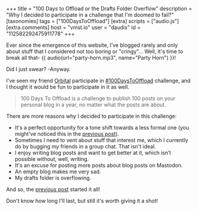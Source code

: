 +++
title = "100 Days to Offload or the Drafts Folder Overflow"
description = "Why I decided to participate in a challenge that I'm doomed to fail?"
[taxonomies]
tags = ["100DaysToOffload"]
[extra]
scripts = ["audio.js"]
[extra.comments]
host = "vmst.io"
user = "daudix"
id = "112582292475911778"
+++

Ever since the emergence of this website, I’ve blogged rarely and only about stuff that I considered not too boring or "cringy"... Well, it's time to break all that- {{ audio(url="party-horn.mp3", name="Party Horn") }}!

Did I just swear? -Anyway.

I've seen my friend [Orbital](https://orbitalmartian.codeberg.page) participate in [#100DaysToOffload](https://100daystooffload.com) challenge, and I thought it would be fun to participate in it as well.

> 100 Days To Offload is a challenge to publish 100 posts on your personal blog in a year, no matter what the posts are about.

There are more reasons why I decided to participate in this challenge:

- It's a perfect opportunity for a tone shift towards a less formal one (you might've noticed this in the [previous post](@/blog/2024-06-04-rewriting-neocities-website/index.md)).
- Sometimes I need to vent about stuff that interest me, which I currently do by bugging my friends in a group chat. That isn't ideal.
- I enjoy writing blog posts and want to get better at it, which isn’t possible without, well, writing.
- It's an excuse for posting more posts about blog posts on Mastodon.
- An empty blog makes me very sad.
- My drafts folder is overflowing.

And so, the [previous post](@/blog/2024-06-04-rewriting-neocities-website/index.md) started it all!

Don't know how long I'll last, but still it's worth giving it a shot!
